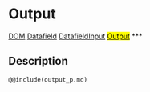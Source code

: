 # Output
<span class="inheritance">
<a href="#Documentation/core/dom">DOM</a>
<a class="inheritance" href="#Documentation/elements/datafield">Datafield</a>
<a class="inheritance" href="#Documentation/elements/datafieldinput">DatafieldInput</a>
<a class="inheritance" href="#Documentation/elements/output/output"><mark>Output</mark></a>
</span>
***

## Description

```div-parameter
@@include(output_p.md)
```